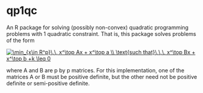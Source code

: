 # qp1qc

An R package for solving (possibly non-convex) quadratic programming problems with 1 quadratic constraint. That is, this package solves problems of the form

<a href = "add_link">
<img src="https://latex.codecogs.com/gif.latex?\min_{x\in&space;R^p}\,\,&space;x^\top&space;Ax&space;&plus;&space;x^\top&space;a&space;\\&space;\text{such&space;that}\,\,\,&space;x^\top&space;Bx&space;&plus;&space;x^\top&space;b&space;&plus;k&space;\leq&space;0" title="\min_{x\in R^p}\,\, x^\top Ax + x^\top a \\ \text{such that}\,\,\, x^\top Bx + x^\top b +k \leq 0" />
</a>

where A and B are p by p matrices. For this implementation, one of the matrices A or B must be positive definite, but the other need not be positive definite or semi-positive definite.
